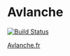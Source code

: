 # Avlanche

[![Build Status](https://travis-ci.org/jbsouvestre/avlanche.svg?branch=master)](https://travis-ci.org/jbsouvestre/avlanche)

[Avlanche.fr](https://avlanche.fr)